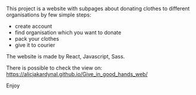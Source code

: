 This project is a website with subpages about donating clothes to different organisations by few simple steps:
- create account
- find organisation which you want to donate
- pack your clothes
- give it to courier

The website is made by React, Javascript, Sass.

There is possible to check the view on: https://alicjakardynal.github.io/Give_in_good_hands_web/

Enjoy
